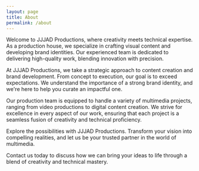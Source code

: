 ```yaml
---
layout: page
title: About
permalink: /about
---
```


Welcome to JJJAD Productions, where creativity meets technical expertise. As a production house, we specialize in crafting visual content and developing brand identities. Our experienced team is dedicated to delivering high-quality work, blending innovation with precision.

At JJJAD Productions, we take a strategic approach to content creation and brand development. From concept to execution, our goal is to exceed expectations. We understand the importance of a strong brand identity, and we're here to help you curate an impactful one.

Our production team is equipped to handle a variety of multimedia projects, ranging from video productions to digital content creation. We strive for excellence in every aspect of our work, ensuring that each project is a seamless fusion of creativity and technical proficiency.

Explore the possibilities with JJJAD Productions. Transform your vision into compelling realities, and let us be your trusted partner in the world of multimedia.

Contact us today to discuss how we can bring your ideas to life through a blend of creativity and technical mastery.



